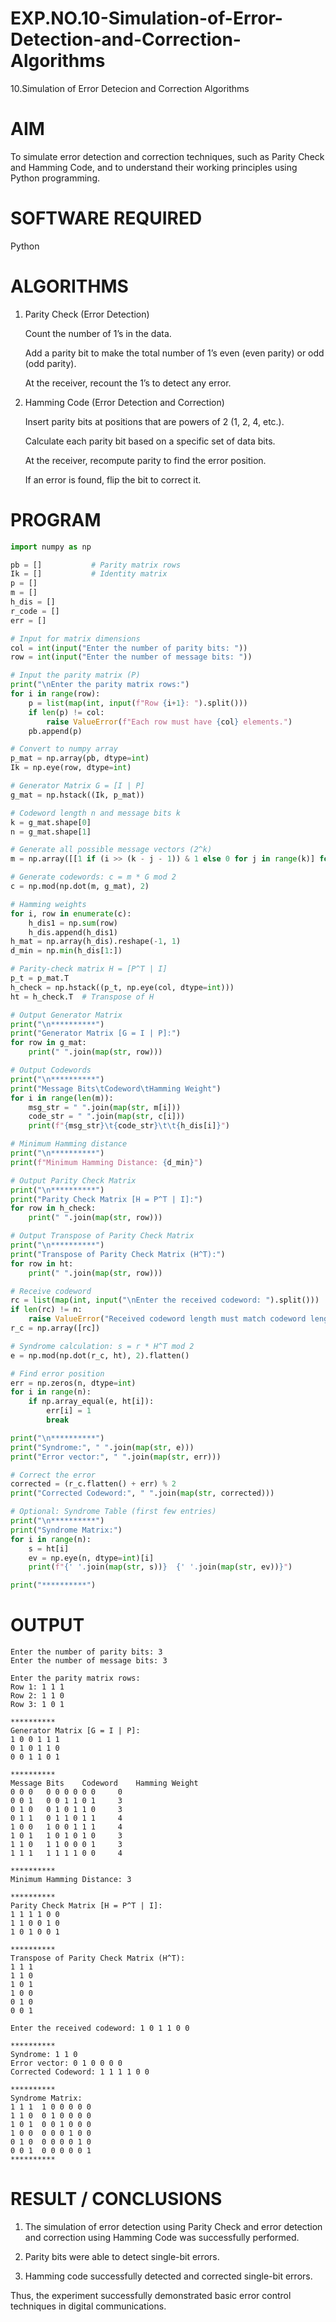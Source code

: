 # EXP.NO.10-Simulation-of-Error-Detection-and-Correction-Algorithms
10.Simulation of Error Detecion and Correction Algorithms

# AIM
To simulate error detection and correction techniques, such as Parity Check and Hamming Code, and to understand their working principles using Python programming.

# SOFTWARE REQUIRED
Python

# ALGORITHMS

1. Parity Check (Error Detection)

   Count the number of 1’s in the data.

   Add a parity bit to make the total number of 1’s even (even parity) or odd (odd parity).

   At the receiver, recount the 1’s to detect any error.

2. Hamming Code (Error Detection and Correction)

   Insert parity bits at positions that are powers of 2 (1, 2, 4, etc.).

   Calculate each parity bit based on a specific set of data bits.

   At the receiver, recompute parity to find the error position.

   If an error is found, flip the bit to correct it.

# PROGRAM
```python
import numpy as np

pb = []           # Parity matrix rows
Ik = []           # Identity matrix
p = []
m = []
h_dis = []
r_code = []
err = []

# Input for matrix dimensions
col = int(input("Enter the number of parity bits: "))
row = int(input("Enter the number of message bits: "))

# Input the parity matrix (P)
print("\nEnter the parity matrix rows:")
for i in range(row):
    p = list(map(int, input(f"Row {i+1}: ").split()))
    if len(p) != col:
        raise ValueError(f"Each row must have {col} elements.")
    pb.append(p)

# Convert to numpy array
p_mat = np.array(pb, dtype=int)
Ik = np.eye(row, dtype=int)

# Generator Matrix G = [I | P]
g_mat = np.hstack((Ik, p_mat))

# Codeword length n and message bits k
k = g_mat.shape[0]
n = g_mat.shape[1]

# Generate all possible message vectors (2^k)
m = np.array([[1 if (i >> (k - j - 1)) & 1 else 0 for j in range(k)] for i in range(2 ** k)])

# Generate codewords: c = m * G mod 2
c = np.mod(np.dot(m, g_mat), 2)

# Hamming weights
for i, row in enumerate(c):
    h_dis1 = np.sum(row)
    h_dis.append(h_dis1)
h_mat = np.array(h_dis).reshape(-1, 1)
d_min = np.min(h_dis[1:])

# Parity-check matrix H = [P^T | I]
p_t = p_mat.T
h_check = np.hstack((p_t, np.eye(col, dtype=int)))
ht = h_check.T  # Transpose of H

# Output Generator Matrix
print("\n**********")
print("Generator Matrix [G = I | P]:")
for row in g_mat:
    print(" ".join(map(str, row)))

# Output Codewords
print("\n**********")
print("Message Bits\tCodeword\tHamming Weight")
for i in range(len(m)):
    msg_str = " ".join(map(str, m[i]))
    code_str = " ".join(map(str, c[i]))
    print(f"{msg_str}\t{code_str}\t\t{h_dis[i]}")

# Minimum Hamming distance
print("\n**********")
print(f"Minimum Hamming Distance: {d_min}")

# Output Parity Check Matrix
print("\n**********")
print("Parity Check Matrix [H = P^T | I]:")
for row in h_check:
    print(" ".join(map(str, row)))

# Output Transpose of Parity Check Matrix
print("\n**********")
print("Transpose of Parity Check Matrix (H^T):")
for row in ht:
    print(" ".join(map(str, row)))

# Receive codeword
rc = list(map(int, input("\nEnter the received codeword: ").split()))
if len(rc) != n:
    raise ValueError("Received codeword length must match codeword length n.")
r_c = np.array([rc])

# Syndrome calculation: s = r * H^T mod 2
e = np.mod(np.dot(r_c, ht), 2).flatten()

# Find error position
err = np.zeros(n, dtype=int)
for i in range(n):
    if np.array_equal(e, ht[i]):
        err[i] = 1
        break

print("\n**********")
print("Syndrome:", " ".join(map(str, e)))
print("Error vector:", " ".join(map(str, err)))

# Correct the error
corrected = (r_c.flatten() + err) % 2
print("Corrected Codeword:", " ".join(map(str, corrected)))

# Optional: Syndrome Table (first few entries)
print("\n**********")
print("Syndrome Matrix:")
for i in range(n):
    s = ht[i]
    ev = np.eye(n, dtype=int)[i]
    print(f"{' '.join(map(str, s))}  {' '.join(map(str, ev))}")

print("**********")
```
# OUTPUT

```
Enter the number of parity bits: 3
Enter the number of message bits: 3

Enter the parity matrix rows:
Row 1: 1 1 1
Row 2: 1 1 0
Row 3: 1 0 1

**********
Generator Matrix [G = I | P]:
1 0 0 1 1 1
0 1 0 1 1 0
0 0 1 1 0 1

**********
Message Bits	Codeword	Hamming Weight
0 0 0	0 0 0 0 0 0		0
0 0 1	0 0 1 1 0 1		3
0 1 0	0 1 0 1 1 0		3
0 1 1	0 1 1 0 1 1		4
1 0 0	1 0 0 1 1 1		4
1 0 1	1 0 1 0 1 0		3
1 1 0	1 1 0 0 0 1		3
1 1 1	1 1 1 1 0 0		4

**********
Minimum Hamming Distance: 3

**********
Parity Check Matrix [H = P^T | I]:
1 1 1 1 0 0
1 1 0 0 1 0
1 0 1 0 0 1

**********
Transpose of Parity Check Matrix (H^T):
1 1 1
1 1 0
1 0 1
1 0 0
0 1 0
0 0 1

Enter the received codeword: 1 0 1 1 0 0

**********
Syndrome: 1 1 0
Error vector: 0 1 0 0 0 0
Corrected Codeword: 1 1 1 1 0 0

**********
Syndrome Matrix:
1 1 1  1 0 0 0 0 0
1 1 0  0 1 0 0 0 0
1 0 1  0 0 1 0 0 0
1 0 0  0 0 0 1 0 0
0 1 0  0 0 0 0 1 0
0 0 1  0 0 0 0 0 1
**********
```

# RESULT / CONCLUSIONS

1. The simulation of error detection using Parity Check and error detection and correction using Hamming Code was successfully performed.

2. Parity bits were able to detect single-bit errors.

3. Hamming code successfully detected and corrected single-bit errors.

Thus, the experiment successfully demonstrated basic error control techniques in digital communications.
